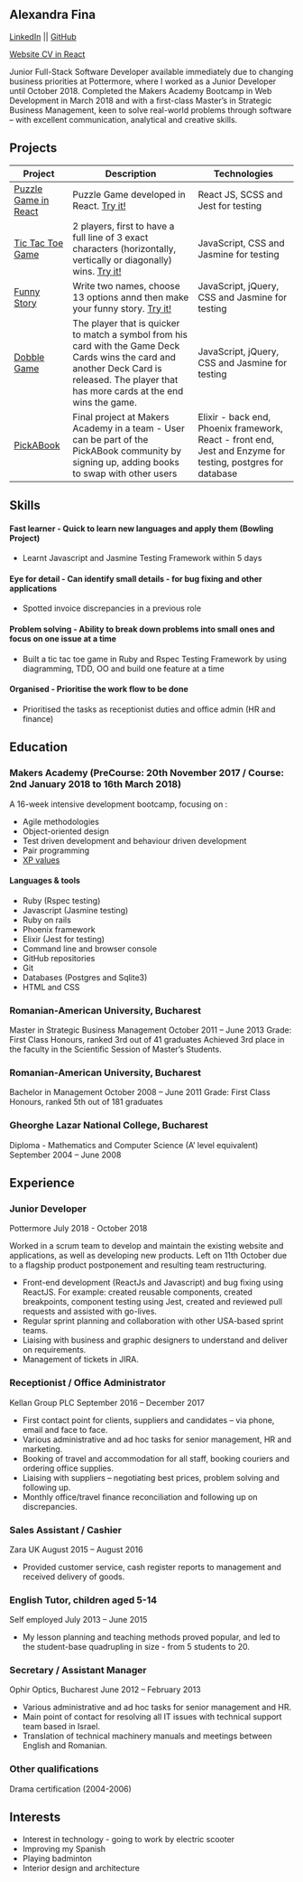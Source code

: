 ## Alexandra Fina

[LinkedIn](https://uk.linkedin.com/in/alexandra-fina-0418aab2) || [GitHub](https://github.com/AlexandraGF)

[Website CV in React](https://alexandra-cv.herokuapp.com)

 Junior Full-Stack Software Developer available immediately due to changing business priorities at Pottermore, where I worked as a Junior Developer until October 2018. Completed the Makers Academy Bootcamp in Web Development in March 2018 and with a first-class Master’s in Strategic Business Management, keen to solve real-world problems through software – with excellent communication, analytical and creative skills. 
 
 ## Projects
 
| Project   | Description | Technologies |
|---        |---          |---           |
|[Puzzle Game in React](https://github.com/AlexandraGF/PuzzleGame)| Puzzle Game developed in React. [Try it!](https://puzzlegamereact.herokuapp.com)| React JS, SCSS and Jest for testing|
|[Tic Tac Toe Game](https://github.com/AlexandraGF/ticTacToeJs)| 2 players, first to have a full line of 3 exact characters (horizontally, vertically or diagonally) wins. [Try it!](https://alexandragf.github.io/ticTacToeJs/)| JavaScript, CSS and Jasmine for testing|
|[Funny Story](https://github.com/AlexandraGF/funnyStory-JavaScript)| Write two names, choose 13 options annd then make your funny story. [Try it!](https://alexandragf.github.io/funnyStory-JavaScript/)| JavaScript, jQuery, CSS and Jasmine for testing|
|[Dobble Game](https://github.com/AlexandraGF/dobbleGame)| The player that is quicker to match a symbol from his card with the Game Deck Cards wins the card and another Deck Card is released. The player that has more cards at the end wins the game. | JavaScript, jQuery, CSS and Jasmine for testing|
|[PickABook](https://github.com/AlexandraGF/pick_a_book_v2)| Final project at Makers Academy in a team - User can be part of the PickABook community by signing up, adding books to swap with other users | Elixir - back end, Phoenix framework, React - front end, Jest and Enzyme for testing, postgres for database|

## Skills

#### Fast learner - Quick to learn new languages and apply them (Bowling Project)
- Learnt Javascript and Jasmine Testing Framework within 5 days

#### Eye for detail - Can identify small details - for bug fixing and other applications
- Spotted invoice discrepancies in a previous role

#### Problem solving - Ability to break down problems into small ones and focus on one issue at a time
- Built a tic tac toe game in Ruby and Rspec Testing Framework by using diagramming, TDD, OO and build one feature at a time

#### Organised - Prioritise the work flow to be done
- Prioritised the tasks as receptionist duties and office admin (HR and finance)


## Education
### Makers Academy (PreCourse: 20th November 2017 / Course: 2nd January 2018 to 16th March 2018)

A 16-week intensive development bootcamp, focusing on :
- Agile methodologies
- Object-oriented design
- Test driven development and behaviour driven development
- Pair programming
- [XP values](http://www.extremeprogramming.org/values.html)

#### Languages & tools
- Ruby (Rspec testing)
- Javascript (Jasmine testing)
- Ruby on rails
- Phoenix framework 
- Elixir (Jest for testing)
- Command line and browser console
- GitHub repositories
- Git
- Databases (Postgres and Sqlite3)
- HTML and CSS

### Romanian-American University, Bucharest
Master in Strategic Business Management	October 2011 – June 2013
Grade: First Class Honours, ranked 3rd out of 41 graduates
Achieved 3rd place in the faculty in the Scientific Session of Master’s Students.

### Romanian-American University, Bucharest
Bachelor in Management	October 2008 – June 2011
Grade: First Class Honours, ranked 5th out of 181 graduates

### Gheorghe Lazar National College, Bucharest
Diploma - Mathematics and Computer Science (A’ level equivalent)	September 2004 – June 2008


## Experience

### Junior Developer
Pottermore  July 2018 - October 2018 

Worked in a scrum team to develop and maintain the existing website and applications, as well as developing new products. Left on 11th October due to a flagship product postponement and resulting team restructuring.
- Front-end development (ReactJs and Javascript) and bug fixing using ReactJS. For example: created reusable components, created breakpoints, component testing using Jest, created and reviewed pull requests and assisted with go-lives.
- Regular sprint planning and collaboration with other USA-based sprint teams.
- Liaising with business and graphic designers to understand and deliver on requirements.
- Management of tickets in JIRA.


### Receptionist / Office Administrator
Kellan Group PLC	September 2016 – December 2017
- First contact point for clients, suppliers and candidates – via phone, email and face to face.
- Various administrative and ad hoc tasks for senior management, HR and marketing.
- Booking of travel and accommodation for all staff, booking couriers and ordering office supplies.
- Liaising with suppliers – negotiating best prices, problem solving and following up.
- Monthly office/travel finance reconciliation and following up on discrepancies.


### Sales Assistant / Cashier
Zara UK	August 2015 – August 2016
- Provided customer service, cash register reports to management and received delivery of goods.

### English Tutor, children aged 5-14
Self employed	July 2013 – June 2015
- My lesson planning and teaching methods proved popular, and led to the student-base quadrupling in size - from 5 students to 20.

### Secretary / Assistant Manager
Ophir Optics, Bucharest	June 2012 – February 2013
- Various administrative and ad hoc tasks for senior management and HR. 
- Main point of contact for resolving all IT issues with technical support team based in Israel.
- Translation of technical machinery manuals and meetings between English and Romanian. 


### Other qualifications
Drama certification (2004-2006)

## Interests
- Interest in technology - going to work by electric scooter
- Improving my Spanish
- Playing badminton
- Interior design and architecture
